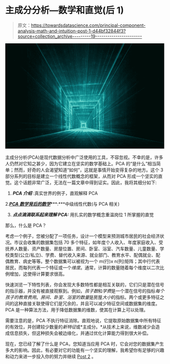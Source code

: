 # 主成分分析—数学和直觉(后 1)

> 原文：<https://towardsdatascience.com/principal-component-analysis-math-and-intuition-post-1-d44bf32844f3?source=collection_archive---------19----------------------->

![](img/2077b1b815c98f080656ebbb6a369eb8.png)

主成分分析(PCA)是现代数据分析中广泛使用的工具，不容忽视。不幸的是，许多人仍然对它知之甚少，因为它建立在坚实的数学基础上。PCA 的“是什么”相当简单；然而，好奇的人会渴望知道“如何”，这就是事情开始变得复杂的地方。这个 3 部分系列的目标是建立一个线性代数概念的框架，从而对 PCA 形成一个坚实的直觉。这个话题非常广泛，无法在一篇文章中得到证实。因此，我将其细分如下:

1.  ***PCA 介绍*** :真实世界的例子，直观解释 PCA

2.[***PCA 数学背后的数学***](/principal-component-analysis-math-and-intuition-post-2-1849090e6b7a)***:***中级线性代数(与 PCA 相关)

3. ***点点滴滴联系起来理解 PCA:*** 用扎实的数学概念重温岗位 1 所掌握的直觉

那么，什么是 PCA？

考虑一个例子，您被分配了一项任务，设计一个模型来预测城市居民的社会经济状况。市议会收集的数据集包括 70 多个特征，如年度个人收入、年度家庭收入、受抚养人数量、资产数量、房屋位置、房间、卧室、浴室、汽车数量、儿童数量、学校类型(公立/私立)、学费、替代收入来源、就业部门、教育水平、配偶就业、配偶教育、病史等等。整个数据集可以被视为一个 m(行)x n(列)矩阵；其中行代表居民，而每列代表一个特征或一个*维度*。通常，计算的数量随着每个维度以二次比例增加，这使得计算要求很高。

快速浏览一下特性列表，你会发现大多数特性都是相互关联的，它们只是潜在信号的指示器，并没有被直接观察到。例如，*孩子数*和*学费*是一个潜在信号的指标*每个孩子的教育费用*。*房间、卧室、浴室的数量*是房屋*大小*的指标。两个或更多特征之间的这种直接关联使得它们是冗余的，并且可以减少特征空间或数据集的维度。PCA 是一种算法方法，用于降低数据集的维数，使其在计算上可以处理。

需要注意的是，PCA 不执行特征消除。直观地说，它提取原始数据集中所有特征的有效位，并创建较少数量的*新特征*或*主成分。*从技术上来说，维数减少会造成信息损失，但这种损失会被边缘化，并通过优化计算能力得到很大补偿。

现在，您已经了解了什么是 PCA，您知道当应用 PCA 时，它会对您的数据集产生多大的影响。因此，有必要对它的功能有一个坚实的理解，我希望你有足够的兴趣和动力来进一步投入你的努力并继续 [Post 2](/principal-component-analysis-math-and-intuition-post-2-1849090e6b7a) 。